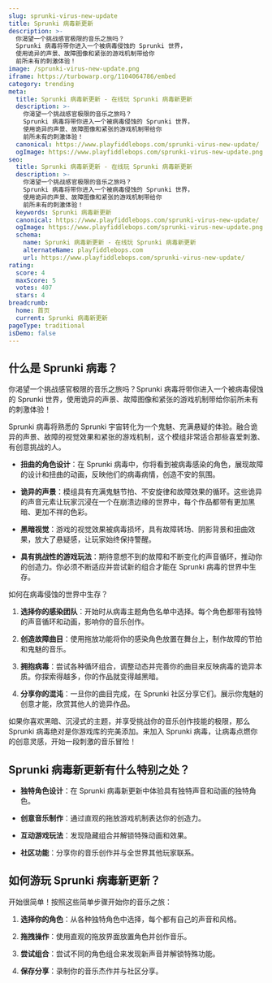 ```yaml
---
slug: sprunki-virus-new-update
title: Sprunki 病毒新更新
description: >-
  你渴望一个挑战感官极限的音乐之旅吗？
  Sprunki 病毒将带你进入一个被病毒侵蚀的 Sprunki 世界，
  使用诡异的声景、故障图像和紧张的游戏机制带给你
  前所未有的刺激体验！
image: /sprunki-virus-new-update.png
iframe: https://turbowarp.org/1104064786/embed
category: trending
meta:
  title: Sprunki 病毒新更新 - 在线玩 Sprunki 病毒新更新
  description: >-
    你渴望一个挑战感官极限的音乐之旅吗？
    Sprunki 病毒将带你进入一个被病毒侵蚀的 Sprunki 世界，
    使用诡异的声景、故障图像和紧张的游戏机制带给你
    前所未有的刺激体验！
  canonical: https://www.playfiddlebops.com/sprunki-virus-new-update/
  ogImage: https://www.playfiddlebops.com/sprunki-virus-new-update.png
seo:
  title: Sprunki 病毒新更新 - 在线玩 Sprunki 病毒新更新
  description: >-
    你渴望一个挑战感官极限的音乐之旅吗？
    Sprunki 病毒将带你进入一个被病毒侵蚀的 Sprunki 世界，
    使用诡异的声景、故障图像和紧张的游戏机制带给你
    前所未有的刺激体验！
  keywords: Sprunki 病毒新更新
  canonical: https://www.playfiddlebops.com/sprunki-virus-new-update/
  ogImage: https://www.playfiddlebops.com/sprunki-virus-new-update.png
  schema:
    name: Sprunki 病毒新更新 - 在线玩 Sprunki 病毒新更新
    alternateName: playfiddlebops.com
    url: https://www.playfiddlebops.com/sprunki-virus-new-update/
rating:
  score: 4
  maxScore: 5
  votes: 407
  stars: 4
breadcrumb:
  home: 首页
  current: Sprunki 病毒新更新
pageType: traditional
isDemo: false
---
```


## 什么是 Sprunki 病毒？

你渴望一个挑战感官极限的音乐之旅吗？Sprunki 病毒将带你进入一个被病毒侵蚀的 Sprunki 世界，使用诡异的声景、故障图像和紧张的游戏机制带给你前所未有的刺激体验！

Sprunki 病毒将熟悉的 Sprunki 宇宙转化为一个鬼魅、充满悬疑的体验。融合诡异的声景、故障的视觉效果和紧张的游戏机制，这个模组非常适合那些喜爱刺激、有创意挑战的人。

- **扭曲的角色设计**：在 Sprunki 病毒中，你将看到被病毒感染的角色，展现故障的设计和扭曲的动画，反映他们的病毒病情，创造不安的氛围。

- **诡异的声景**：模组具有充满鬼魅节拍、不安旋律和故障效果的循环。这些诡异的声音元素让玩家沉浸在一个在崩溃边缘的世界中，每个作品都带有更加黑暗、更加不祥的色彩。

- **黑暗视觉**：游戏的视觉效果被病毒损坏，具有故障转场、阴影背景和扭曲效果，放大了悬疑感，让玩家始终保持警醒。

- **具有挑战性的游戏玩法**：期待意想不到的故障和不断变化的声音循环，推动你的创造力。你必须不断适应并尝试新的组合才能在 Sprunki 病毒的世界中生存。

如何在病毒侵蚀的世界中生存？

1. **选择你的感染团队**：开始时从病毒主题角色名单中选择。每个角色都带有独特的声音循环和动画，影响你的音乐创作。

1. **创造故障曲目**：使用拖放功能将你的感染角色放置在舞台上，制作故障的节拍和鬼魅的音乐。

1. **拥抱病毒**：尝试各种循环组合，调整动态并完善你的曲目来反映病毒的诡异本质。你探索得越多，你的作品就变得越黑暗。

1. **分享你的混沌**：一旦你的曲目完成，在 Sprunki 社区分享它们。展示你鬼魅的创意才能，欣赏其他人的诡异作品。

如果你喜欢黑暗、沉浸式的主题，并享受挑战你的音乐创作技能的极限，那么 Sprunki 病毒绝对是你游戏库的完美添加。来加入 Sprunki 病毒，让病毒点燃你的创意灵感，开始一段刺激的音乐冒险！

## Sprunki 病毒新更新有什么特别之处？

- **独特角色设计**：在 Sprunki 病毒新更新中体验具有独特声音和动画的独特角色。

- **创意音乐制作**：通过直观的拖放游戏机制表达你的创造力。

- **互动游戏玩法**：发现隐藏组合并解锁特殊动画和效果。

- **社区功能**：分享你的音乐创作并与全世界其他玩家联系。

## 如何游玩 Sprunki 病毒新更新？

开始很简单！按照这些简单步骤开始你的音乐之旅：

1. **选择你的角色**：从各种独特角色中选择，每个都有自己的声音和风格。

1. **拖拽操作**：使用直观的拖放界面放置角色并创作音乐。

1. **尝试组合**：尝试不同的角色组合来发现新声音并解锁特殊功能。

1. **保存分享**：录制你的音乐杰作并与社区分享。